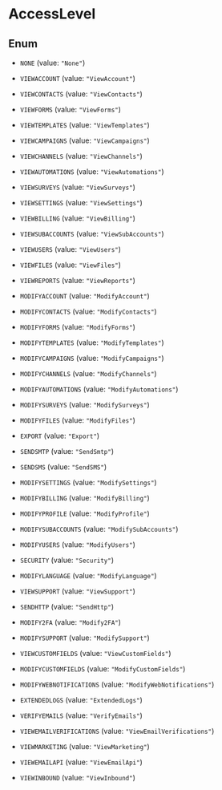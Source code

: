 

# AccessLevel

## Enum


* `NONE` (value: `"None"`)

* `VIEWACCOUNT` (value: `"ViewAccount"`)

* `VIEWCONTACTS` (value: `"ViewContacts"`)

* `VIEWFORMS` (value: `"ViewForms"`)

* `VIEWTEMPLATES` (value: `"ViewTemplates"`)

* `VIEWCAMPAIGNS` (value: `"ViewCampaigns"`)

* `VIEWCHANNELS` (value: `"ViewChannels"`)

* `VIEWAUTOMATIONS` (value: `"ViewAutomations"`)

* `VIEWSURVEYS` (value: `"ViewSurveys"`)

* `VIEWSETTINGS` (value: `"ViewSettings"`)

* `VIEWBILLING` (value: `"ViewBilling"`)

* `VIEWSUBACCOUNTS` (value: `"ViewSubAccounts"`)

* `VIEWUSERS` (value: `"ViewUsers"`)

* `VIEWFILES` (value: `"ViewFiles"`)

* `VIEWREPORTS` (value: `"ViewReports"`)

* `MODIFYACCOUNT` (value: `"ModifyAccount"`)

* `MODIFYCONTACTS` (value: `"ModifyContacts"`)

* `MODIFYFORMS` (value: `"ModifyForms"`)

* `MODIFYTEMPLATES` (value: `"ModifyTemplates"`)

* `MODIFYCAMPAIGNS` (value: `"ModifyCampaigns"`)

* `MODIFYCHANNELS` (value: `"ModifyChannels"`)

* `MODIFYAUTOMATIONS` (value: `"ModifyAutomations"`)

* `MODIFYSURVEYS` (value: `"ModifySurveys"`)

* `MODIFYFILES` (value: `"ModifyFiles"`)

* `EXPORT` (value: `"Export"`)

* `SENDSMTP` (value: `"SendSmtp"`)

* `SENDSMS` (value: `"SendSMS"`)

* `MODIFYSETTINGS` (value: `"ModifySettings"`)

* `MODIFYBILLING` (value: `"ModifyBilling"`)

* `MODIFYPROFILE` (value: `"ModifyProfile"`)

* `MODIFYSUBACCOUNTS` (value: `"ModifySubAccounts"`)

* `MODIFYUSERS` (value: `"ModifyUsers"`)

* `SECURITY` (value: `"Security"`)

* `MODIFYLANGUAGE` (value: `"ModifyLanguage"`)

* `VIEWSUPPORT` (value: `"ViewSupport"`)

* `SENDHTTP` (value: `"SendHttp"`)

* `MODIFY2FA` (value: `"Modify2FA"`)

* `MODIFYSUPPORT` (value: `"ModifySupport"`)

* `VIEWCUSTOMFIELDS` (value: `"ViewCustomFields"`)

* `MODIFYCUSTOMFIELDS` (value: `"ModifyCustomFields"`)

* `MODIFYWEBNOTIFICATIONS` (value: `"ModifyWebNotifications"`)

* `EXTENDEDLOGS` (value: `"ExtendedLogs"`)

* `VERIFYEMAILS` (value: `"VerifyEmails"`)

* `VIEWEMAILVERIFICATIONS` (value: `"ViewEmailVerifications"`)

* `VIEWMARKETING` (value: `"ViewMarketing"`)

* `VIEWEMAILAPI` (value: `"ViewEmailApi"`)

* `VIEWINBOUND` (value: `"ViewInbound"`)



